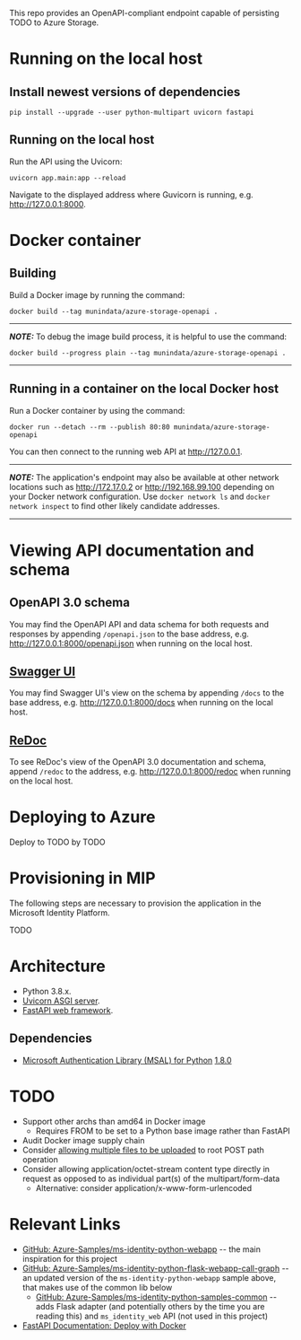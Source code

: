 This repo provides an OpenAPI-compliant endpoint capable of persisting TODO to Azure Storage.

# Running on the local host

## Install newest versions of dependencies

```
pip install --upgrade --user python-multipart uvicorn fastapi
```

## Running on the local host

Run the API using the Uvicorn:

```
uvicorn app.main:app --reload
```

Navigate to the displayed address where Guvicorn is running, e.g. http://127.0.0.1:8000.

# Docker container

## Building

Build a Docker image by running the command:

```
docker build --tag munindata/azure-storage-openapi .
```

---
***NOTE:*** To debug the image build process, it is helpful to use the command:
```
docker build --progress plain --tag munindata/azure-storage-openapi .
```
---

## Running in a container on the local Docker host

Run a Docker container by using the command:

```
docker run --detach --rm --publish 80:80 munindata/azure-storage-openapi
```

You can then connect to the running web API at http://127.0.0.1.

---
***NOTE:*** The application's endpoint may also be available at other network locations such as http://172.17.0.2 or http://192.168.99.100 depending on your Docker network configuration. Use `docker network ls` and `docker network inspect` to find other likely candidate addresses.

---

# Viewing API documentation and schema

## OpenAPI 3.0 schema

You may find the OpenAPI API and data schema for both requests and responses by appending `/openapi.json` to the base address, e.g. http://127.0.0.1:8000/openapi.json when running on the local host.

## [Swagger UI](https://github.com/swagger-api/swagger-ui)

You may find Swagger UI's view on the schema by appending `/docs` to the base address, e.g. http://127.0.0.1:8000/docs when running on the local host.

## [ReDoc](https://github.com/Rebilly/ReDoc)

To see ReDoc's view of the OpenAPI 3.0 documentation and schema, append `/redoc` to the address, e.g. http://127.0.0.1:8000/redoc when running on the local host.

# Deploying to Azure

Deploy to TODO by TODO

# Provisioning in MIP
The following steps are necessary to provision the application in the Microsoft Identity Platform.

TODO

# Architecture

- Python 3.8.x.
- [Uvicorn ASGI server](https://www.uvicorn.org).
- [FastAPI web framework](https://fastapi.tiangolo.com/).

## Dependencies

- [Microsoft Authentication Library (MSAL) for Python](https://github.com/AzureAD/microsoft-authentication-library-for-python) [1.8.0](https://github.com/AzureAD/microsoft-authentication-library-for-python/releases/tag/1.8.0)

# TODO

- Support other archs than amd64 in Docker image
  - Requires FROM to be set to a Python base image rather than FastAPI
- Audit Docker image supply chain
- Consider [allowing multiple files to be uploaded](https://fastapi.tiangolo.com/tutorial/request-files/#multiple-file-uploads) to root POST path operation
- Consider allowing application/octet-stream content type directly in request as opposed to as individual part(s) of the multipart/form-data
  - Alternative: consider application/x-www-form-urlencoded

# Relevant Links

- [GitHub: Azure-Samples/ms-identity-python-webapp](https://github.com/Azure-Samples/ms-identity-python-webapp) -- the main inspiration for this project
- [GitHub: Azure-Samples/ms-identity-python-flask-webapp-call-graph](https://github.com/Azure-Samples/ms-identity-python-flask-webapp-call-graph) -- an updated version of the `ms-identity-python-webapp` sample above, that makes use of the common lib below
  - [GitHub: Azure-Samples/ms-identity-python-samples-common](https://github.com/Azure-Samples/ms-identity-python-samples-common) -- adds Flask adapter (and potentially others by the time you are reading this) and `ms_identity_web` API (not used in this project)
- [FastAPI Documentation: Deploy with Docker](https://fastapi.tiangolo.com/deployment/docker/)
